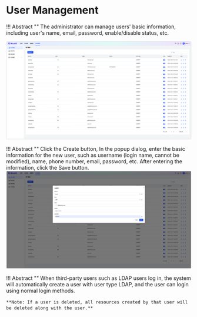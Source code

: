 # User Management

!!! Abstract ""
    The administrator can manage users' basic information, including user's name, email, password, enable/disable status, etc.

![User List](../../img/system/user.png)

!!! Abstract ""
    Click the Create button, In the popup dialog, enter the basic information for the new user, such as username (login name, cannot be modified), name, phone number, email, password, etc. After entering the information, click the Save button.
![Create User](../../img/system/add_user.png)

!!! Abstract ""
    When third-party users such as LDAP users log in, the system will automatically create a user with user type LDAP, and the user can login using normal login methods.

    **Note: If a user is deleted, all resources created by that user will be deleted along with the user.**

